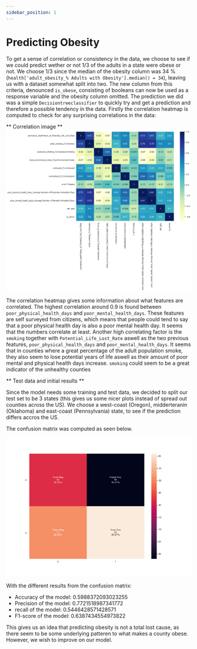 ```yaml
---
sidebar_position: 1
---
```


# Predicting Obesity

To get a sense of correlation or consistency in the data, we choose to see if we could predict wether or not 1/3 of the adults in a state were obese or not. We choose 1/3 since the median of the obesity column was 34 % (`health['adult_obesity_% Adults with Obesity'].median() = 34`), leaving us with a dataset somewhat split into two. The new column from this criteria, denounced `is_obese`, consisting of booleans can now be used as a response variable and the obesity column omitted. The prediction we did was a simple `Decisiontreeclassifier` to quickly try and get a prediction and therefore a possible tendency in the data. Firstly the correlation heatmap is computed to check for any surprising correlations in the data:

** Correlation image **
[ ![](corrHeat.png) ](coorHeat.png)

The correlation heatmap gives some information about what features are correlated. The highest correlation around 0.9 is found between `poor_physical_health_days` and `poor_mental_health_days`. These features are self surveyed from citizens, which means that people could tend to say that a poor physical health day is also a poor mental health day. It seems that the numbers correlate at least.
Another high correlating factor is the `smoking` together with `Potential_Life_Lost_Rate` aswell as the two previous features, `poor_physical_health_days` and `poor_mental_health_days`. It seems that in counties where a great percentage of the adult population smoke, they also seem to lose potential years of life aswell as their amount of poor mental and physical health days increase. `smoking` could seem to be a great indicator of the unhealthy counties

** Test data and initial results **

Since the model needs some training and test data, we decided to split our test set to be 3 states (this gives us some nicer plots instead of spread out counties across the US). We choose a west-coast (Oregon), midderteranin (Oklahoma) and east-coast (Pennsylvania) state, to see if the prediction differs accros the US. 

The confusion matrix was computed as seen below.


[ ![](confusionMatrix.png) ](confusionMatrix.png)


With the different results from the confusion matrix:

* Accuracy of the model: 0.5988372093023255
* Precision of the model: 0.7721518987341772
* recall of the model: 0.5446428571428571
* F1-score of the model: 0.6387434554973822

This gives us an idea that predicting obesity is not a total lost cause, as there seem to be some underlying patteren to what makes a county obese. However,  we wish to improve on our model.